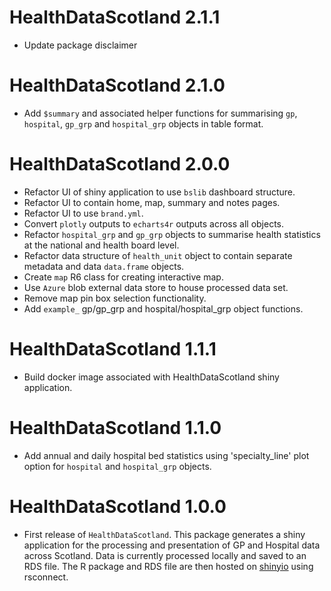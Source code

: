 # HealthDataScotland 2.1.1

* Update package disclaimer

# HealthDataScotland 2.1.0

* Add `$summary` and associated helper functions for summarising `gp`, `hospital`, `gp_grp` and `hospital_grp` objects in table format.

# HealthDataScotland 2.0.0

* Refactor UI of shiny application to use `bslib` dashboard structure.
* Refactor UI to contain home, map, summary and notes pages.
* Refactor UI to use `brand.yml`.
* Convert `plotly` outputs to `echarts4r` outputs across all objects.
* Refactor `hospital_grp` and `gp_grp` objects to summarise health statistics at the national and health board level.
* Refactor data structure of `health_unit` object to contain separate metadata and data `data.frame` objects.
* Create `map` R6 class for creating interactive map.
* Use `Azure` blob external data store to house processed data set.
* Remove map pin box selection functionality.
* Add `example_` gp/gp_grp and hospital/hospital_grp object functions.

# HealthDataScotland 1.1.1

* Build docker image associated with HealthDataScotland shiny application.

# HealthDataScotland 1.1.0

* Add annual and daily hospital bed statistics using 'specialty_line' plot option for `hospital` and `hospital_grp` objects.

# HealthDataScotland 1.0.0

* First release of `HealthDataScotland`. This package generates a shiny application for the processing and presentation of GP and Hospital data across Scotland. Data is currently processed locally and saved to an RDS file. The R package and RDS
file are then hosted on [shinyio](https://jack-sleight.shinyapps.io/healthdatascotland/) using rsconnect.
